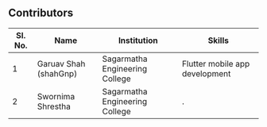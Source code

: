 ## Contributors

| Sl. No. | Name                                                           | Institution                                                         | Skills                                                             |
| ------- | -------------------------------------------------------------- | ------------------------------------------------------------------- | ------------------------------------------------------------------ |
| 1       | Garuav Shah  (shahGnp)                                         | Sagarmatha Engineering College                                      | Flutter mobile app development                                     |
| 2       | Swornima Shrestha                                              | Sagarmatha Engineering College                                      | .                                                                  |